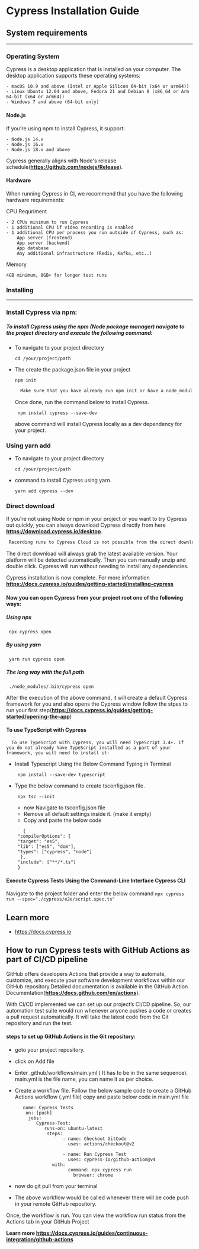 # Cypress Installation Guide

## System requirements
---
### Operating System

 Cypress is a desktop application that is installed on your computer. The desktop application supports these operating systems:

    - macOS 10.9 and above (Intel or Apple Silicon 64-bit (x64 or arm64))
    - Linux Ubuntu 12.04 and above, Fedora 21 and Debian 8 (x86_64 or Arm 64-bit (x64 or arm64))
    - Windows 7 and above (64-bit only)

 #### Node.js

   If you're using npm to install Cypress, it support:
 

    - Node.js 14.x
    - Node.js 16.x
    - Node.js 18.x and above

  Cypress generally aligns with Node's release schedule(**https://github.com/nodejs/Release**).
 
#### Hardware

   When running Cypress in CI, we recommend that you have the following hardware requirements:
   
 CPU Requriment
 
    - 2 CPUs minimum to run Cypress
    - 1 additional CPU if video recording is enabled
    - 1 additional CPU per process you run outside of Cypress, such as:
        App server (frontend)
        App server (backend)
        App database
        Any additional infrastructure (Redis, Kafka, etc..)

   Memory

    4GB minimum, 8GB+ for longer test runs

###  Installing
  ---
 ### Install Cypress via npm:
  
   ##### To install Cypress using the npm (Node package manager) navigate to the project directory and execute the following command:

  - To navigate to your project directory
     ```
     cd /your/project/path
     ```
  - The create the package.json file in your project
     ```
     npm init
     ```
    ```sh
      Make sure that you have already run npm init or have a node_modules folder or package.json file in the root of your project to  ensure cypress is installed in the correct directory.
    ```
    Once done, run the command below to install Cypress.

     ```
      npm install cypress --save-dev
     ```
    above command will install Cypress locally as a dev dependency for your project.

 ### Using yarn add
   - To navigate to your project directory
     ```
     cd /your/project/path
     ```
   - command to install Cypress using yarn.
     ```
     yarn add cypress --dev
     ```

 ### Direct download
  If you're not using Node or npm in your project or you want to try Cypress out quickly, you can always download Cypress directly from here **https://download.cypress.io/desktop**.

  ```sh
   Recording runs to Cypress Cloud is not possible from the direct download. This download is only intended as a quick way to try out Cypress. To record tests to Cypress Cloud, you'll need to install Cypress as an npm dependency.
  ```
  The direct download will always grab the latest available version. Your platform will be detected automatically.
  Then you can manually unzip and double click. Cypress will run without needing to install any dependencies.

  Cypress installation is now complete.
  For more information **https://docs.cypress.io/guides/getting-started/installing-cypress**

#### Now you can open Cypress from your project root one of the following ways:

 ##### Using npx
 
     npx cypress open
   
 ##### By using yarn
 
     yarn run cypress open
   
 ##### The long way with the full path
 
     ./node_modules/.bin/cypress open
    
   After the execution of the above command, it will create a default Cypress framework for you and also opens the Cypress window
   follow the stpes to run your first step(**https://docs.cypress.io/guides/getting-started/opening-the-app**)

#### To use TypeScript with Cypress

      To use TypeScript with Cypress, you will need TypeScript 3.4+. If you do not already have TypeScript installed as a part of your framework, you will need to install it:

  - Install Typescript Using the Below Command Typing in Terminal

      ```
       npm install --save-dev typescript
      ```
  - Type the below command to create tsconfig.json file.

      ```
       npx tsc --init
      ```
    - now Navigate to tsconfig.json file
    - Remove all default settings inside it. (make it empty)
    - Copy and paste the below code
    
    ```
       {
     "compilerOptions": {
     "target": "es5",
     "lib": ["es5", "dom"],
     "types": ["cypress", "node"]
      },
     "include": ["**/*.ts"]
     }
    ``` 
#### Execute Cypress Tests Using the Command-Line Interface Cypress CLI
   Navigate to the project folder and enter the below command
    ```
     npx cypress run --spec="./cypress/e2e/script.spec.ts"
    ```

## Learn more
 
 * https://docs.cypress.io


## How to run Cypress tests with GitHub Actions as part of CI/CD pipeline

  GitHub offers developers Actions that provide a way to automate, customize, and execute your software development workflows within our GitHub repository.Detailed documentation is available in the GitHub Action Documentation(**https://docs.github.com/en/actions**).

  With CI/CD implemented we can set up our project’s CI/CD pipeline. So, our automation test suite would run whenever anyone pushes a code or creates a pull request automatically. It will take the latest code from the Git repository and run the test.

  #### steps to set up GitHub Actions in the Git repository:

   - goto your project repository.
   - click on Add file
   - Enter .github/workflows/main.yml ( It has to be in the same sequence). main.yml is the file name, 
      you can name it as per choice.
   - Create a workflow file.
       Follow the below sample code to create a GitHub Actions workflow (.yml file)
       copy and paste below code in main.yml file
 
       ```
          name: Cypress Tests
           on: [push]
            jobs:
               Cypress-Test:
                  runs-on: ubuntu-latest
                   steps:
                         - name: Checkout GitCode
                           uses: actions/checkout@v2
 
                         - name: Run Cypress Test
                           uses: cypress-io/github-action@v4
                     with:
                           command: npx cypress run
                             browser: chrome
       ```
   -  now do git pull from your terminal
   - The above workflow would be called whenever there will be code push in your remote GitHub repository.

   Once, the workflow is run. You can view the workflow run status from the Actions tab in your GitHub Project 

   **Learn more https://docs.cypress.io/guides/continuous-integration/github-actions**
